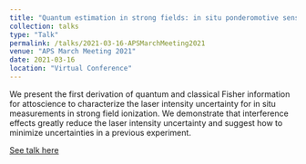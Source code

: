 ```yaml
---
title: "Quantum estimation in strong fields: in situ ponderomotive sensing"
collection: talks
type: "Talk"
permalink: /talks/2021-03-16-APSMarchMeeting2021
venue: "APS March Meeting 2021"
date: 2021-03-16
location: "Virtual Conference"
---
```


We present the first derivation of quantum and classical Fisher information for attoscience to characterize the laser intensity uncertainty for in situ measurements in strong field ionization.  We demonstrate that interference effects greatly reduce the laser intensity uncertainty and suggest how to minimize uncertainties in a previous experiment.

[See talk here](https://meetings.aps.org/Meeting/MAR21/Session/F28.8)
